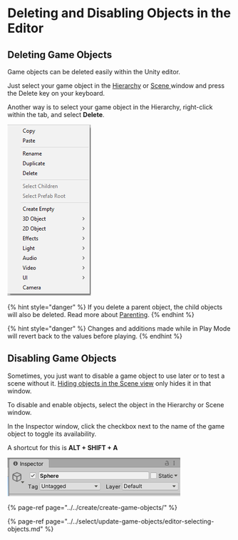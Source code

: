 # Deleting and Disabling Objects in the Editor

## Deleting Game Objects

Game objects can be deleted easily within the Unity editor.

Just select your game object in the [Hierarchy](../../the-unity-interface/the-tabs/hierarchy-tab.md) or [Scene ](../../the-unity-interface/the-tabs/scene-tab.md)window and press the Delete key on your keyboard.

Another way is to select your game object in the Hierarchy, right-click within the tab, and select **Delete**.

![](../../.gitbook/assets/image%20%2841%29.png)

{% hint style="danger" %}
If you delete a parent object, the child objects will also be deleted. Read more about [Parenting](../../create/create-game-objects/parenting.md).
{% endhint %}

{% hint style="danger" %}
Changes and additions made while in Play Mode will revert back to the values before playing.
{% endhint %}

## Disabling Game Objects

Sometimes, you just want to disable a game object to use later or to test a scene without it. [Hiding objects in the Scene view](../../the-unity-interface/the-tabs/hierarchy-tab.md#hiding-objects) only hides it in that window.

To disable and enable objects, select the object in the Hierarchy or Scene window.

In the Inspector window, click the checkbox next to the name of the game object to toggle its availability.

A shortcut for this is **ALT + SHIFT + A**

![](../../.gitbook/assets/image%20%2843%29.png)

{% page-ref page="../../create/create-game-objects/" %}

{% page-ref page="../../select/update-game-objects/editor-selecting-objects.md" %}




